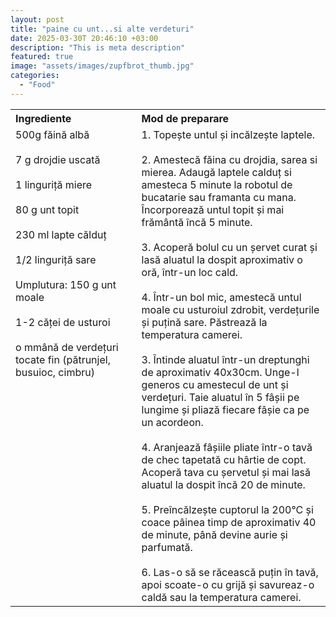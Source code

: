 ```yaml
---
layout: post
title: "paine cu unt...si alte verdeturi"
date: 2025-03-30T 20:46:10 +03:00
description: "This is meta description"
featured: true
image: "assets/images/zupfbrot_thumb.jpg"
categories: 
  - "Food"
---
```



<table style="width: 100%; border-collapse: collapse;">
  <tr>
    <th style="text-align: left;width: 40%;vertical-align: top;">Ingrediente</th>
    <th style="text-align: left;width: 60%;vertical-align: top;">Mod de preparare</th>
  </tr>
  <tr>
    <td style="text-align: left;width: 40%;vertical-align: top;">
        500g făină albă<br><br>
        7 g drojdie uscată<br><br>
        1 linguriță miere<br><br>
        80 g unt topit<br><br>
        230 ml lapte călduț<br><br>
        1/2 linguriță sare<br><br>
        Umplutura:
        150 g unt moale<br><br>
        1-2 căței de usturoi<br><br>
        o mmână de verdețuri tocate fin (pătrunjel, busuioc, cimbru) <br><br>
    </td>
    <td style="text-align: left;width: 60%;vertical-align: top;">
      1. Topește untul și incălzește laptele. <br><br>
      2. Amestecă făina cu drojdia, sarea si mierea. Adaugă laptele calduț si amesteca 5 minute la robotul de bucatarie sau framanta cu mana. Încorporează untul topit și mai frământă încă 5 minute. <br><br>
      3. Acoperă bolul cu un șervet curat și lasă aluatul la dospit aproximativ o oră, într-un loc cald. <br><br>
      4. Într-un bol mic, amestecă untul moale cu usturoiul zdrobit, verdețurile și puțină sare. Păstrează la temperatura camerei. <br><br>
      3. Întinde aluatul într-un dreptunghi de aproximativ 40x30cm. Unge-l generos cu amestecul de unt și verdețuri. Taie aluatul în 5 fâșii pe lungime și pliază fiecare fâșie ca pe un acordeon. <br><br>
      4. Aranjează fâșiile pliate într-o tavă de chec tapetată cu hârtie de copt. Acoperă tava cu șervetul și mai lasă aluatul la dospit încă 20 de minute. <br><br>
      5. Preîncălzește cuptorul la 200°C și coace pâinea timp de aproximativ 40 de minute, până devine aurie și parfumată.<br><br>
      6. Las-o să se răcească puțin în tavă, apoi scoate-o cu grijă și savureaz-o caldă sau la temperatura camerei.
    </td>
  </tr>
</table>